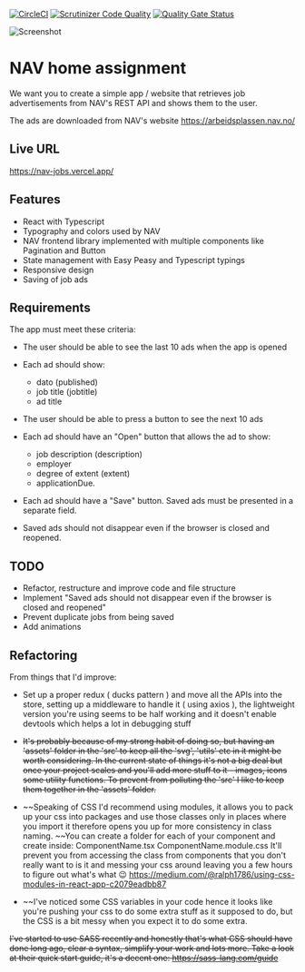 [![CircleCI](https://circleci.com/gh/w3bdesign/nav-jobs/tree/master.svg?style=shield)](https://circleci.com/gh/w3bdesign/nav-jobs)
[![Scrutinizer Code Quality](https://scrutinizer-ci.com/g/w3bdesign/nav-jobs/badges/quality-score.png?b=master)](https://scrutinizer-ci.com/g/w3bdesign/nav-jobs/?branch=master)
[![Quality Gate Status](https://sonarcloud.io/api/project_badges/measure?project=w3bdesign_nav-jobs&metric=alert_status)](https://sonarcloud.io/dashboard?id=w3bdesign_nav-jobs)

<img src="https://user-images.githubusercontent.com/45217974/113469801-d6626800-9450-11eb-8388-47babe8b56db.png" alt="Screenshot" />

# NAV home assignment

We want you to create a simple app / website that retrieves job advertisements from NAV's REST API and shows them to the user.

The ads are downloaded from NAV's website <https://arbeidsplassen.nav.no/>

## Live URL

https://nav-jobs.vercel.app/

## Features

-   React with Typescript
-   Typography and colors used by NAV
-   NAV frontend library implemented with multiple components like Pagination and Button
-   State management with Easy Peasy and Typescript typings
-   Responsive design
-   Saving of job ads

## Requirements

The app must meet these criteria:

-   The user should be able to see the last 10 ads when the app is opened

-   Each ad should show:

    -   dato (published)
    -   job title (jobtitle)
    -   ad title

-   The user should be able to press a button to see the next 10 ads

-   Each ad should have an "Open" button that allows the ad to show:

    -   job description (description)
    -   employer
    -   degree of extent (extent)
    -   applicationDue.

-   Each ad should have a "Save" button. Saved ads must be presented in a separate field.

-   Saved ads should not disappear even if the browser is closed and reopened.

## TODO

-   Refactor, restructure and improve code and file structure
-   Implement "Saved ads should not disappear even if the browser is closed and reopened"
-   Prevent duplicate jobs from being saved
-   Add animations

## Refactoring

From things that I'd improve:

* Set up a proper redux ( ducks pattern ) and move all the APIs into the store, setting up a middleware to handle it ( using  axios ), the lightweight version you're using seems to be half working and it doesn't enable devtools which helps a lot in debugging stuff 

* ~~It's probably because of my strong habit of doing so, but having an 'assets' folder in the 'src' to keep all the 'svg', 'utils' etc in it might be worth considering. In the current state of things it's not a big deal but once your project scales and you'll add more stuff to it - images, icons some utility functions. To prevent from polluting the 'src' I like to keep them together in the 'assets' folder.~~

* ~~Speaking of CSS I'd recommend using modules, it allows you to pack up your css into packages and use those classes only in places where you import it therefore opens you up for more consistency in class naming. 
~~You can create a folder for each of your component and create inside: 
ComponentName.tsx
ComponentName.module.css
It'll prevent you from accessing the class from components that you don't really want to is it and messing your css around leaving you a few hours to figure out what's what :wink: 
https://medium.com/@ralph1786/using-css-modules-in-react-app-c2079eadbb87

* ~~I've noticed some CSS variables in your code hence it looks like you're pushing your css to do some extra stuff as it supposed to do, but the CSS is a bit messy when you expect it to do some extra. 

~~I've started to use SASS recently and honestly that's what CSS should have done long ago, clear a syntax, simplify your work and lots more. Take a look at their quick start guide, it's a decent one: 
https://sass-lang.com/guide~~
